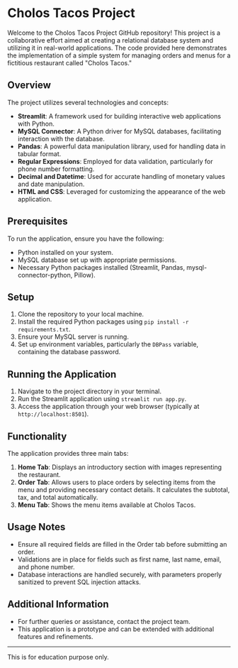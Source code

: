 # Cholos Tacos Project

Welcome to the Cholos Tacos Project GitHub repository! This project is a collaborative effort aimed at creating a relational database system and utilizing it in real-world applications. The code provided here demonstrates the implementation of a simple system for managing orders and menus for a fictitious restaurant called "Cholos Tacos."

## Overview

The project utilizes several technologies and concepts:

- **Streamlit**: A framework used for building interactive web applications with Python.
- **MySQL Connector**: A Python driver for MySQL databases, facilitating interaction with the database.
- **Pandas**: A powerful data manipulation library, used for handling data in tabular format.
- **Regular Expressions**: Employed for data validation, particularly for phone number formatting.
- **Decimal and Datetime**: Used for accurate handling of monetary values and date manipulation.
- **HTML and CSS**: Leveraged for customizing the appearance of the web application.

## Prerequisites

To run the application, ensure you have the following:

- Python installed on your system.
- MySQL database set up with appropriate permissions.
- Necessary Python packages installed (Streamlit, Pandas, mysql-connector-python, Pillow).

## Setup

1. Clone the repository to your local machine.
2. Install the required Python packages using `pip install -r requirements.txt`.
3. Ensure your MySQL server is running.
4. Set up environment variables, particularly the `DBPass` variable, containing the database password.

## Running the Application

1. Navigate to the project directory in your terminal.
2. Run the Streamlit application using `streamlit run app.py`.
3. Access the application through your web browser (typically at `http://localhost:8501`).

## Functionality

The application provides three main tabs:

1. **Home Tab**: Displays an introductory section with images representing the restaurant.
2. **Order Tab**: Allows users to place orders by selecting items from the menu and providing necessary contact details. It calculates the subtotal, tax, and total automatically.
3. **Menu Tab**: Shows the menu items available at Cholos Tacos.

## Usage Notes

- Ensure all required fields are filled in the Order tab before submitting an order.
- Validations are in place for fields such as first name, last name, email, and phone number.
- Database interactions are handled securely, with parameters properly sanitized to prevent SQL injection attacks.

## Additional Information

- For further queries or assistance, contact the project team.
- This application is a prototype and can be extended with additional features and refinements.


---


This is for education purpose only.
